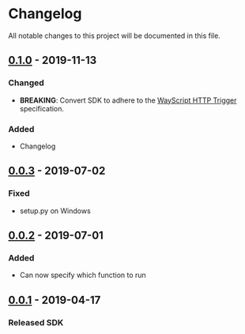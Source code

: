 # Changelog
All notable changes to this project will be documented in this file.

## [0.1.0] - 2019-11-13
### Changed
- **BREAKING**: Convert SDK to adhere to the [WayScript HTTP Trigger](https://docs.wayscript.com/library/triggers/http-trigger) specification.

### Added
- Changelog

## [0.0.3] - 2019-07-02
### Fixed
- setup.py on Windows

## [0.0.2] - 2019-07-01
### Added
- Can now specify which function to run

## [0.0.1] - 2019-04-17
### Released SDK

[Unreleased]: https://github.com/wayscript/wayscript-python/compare/0.1.0...HEAD
[0.1.0]: https://github.com/wayscript/wayscript-python/compare/0.0.3...0.1.0
[0.0.3]: https://github.com/wayscript/wayscript-python/compare/v0.0.2...0.0.3
[0.0.2]: https://github.com/wayscript/wayscript-python/compare/0.0.1...v0.0.2
[0.0.1]: https://github.com/wayscript/wayscript-python/releases/tag/0.0.1